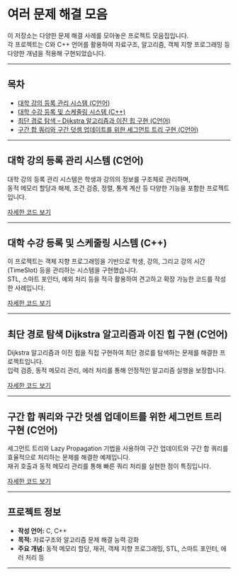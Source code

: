 # 여러 문제 해결 모음

이 저장소는 다양한 문제 해결 사례를 모아놓은 프로젝트 모음집입니다.  
각 프로젝트는 C와 C++ 언어를 활용하여 자료구조, 알고리즘, 객체 지향 프로그래밍 등 다양한 개념을 적용해 구현되었습니다.

---

## 목차

- [대학 강의 등록 관리 시스템 (C언어)](#대학-강의-등록-관리-시스템-c언어)
- [대학 수강 등록 및 스케줄링 시스템 (C++)](#대학-수강-등록-및-스케줄링-시스템-c)
- [최단 경로 탐색 – Dijkstra 알고리즘과 이진 힙 구현 (C언어)](#최단-경로-탐색-dijkstra-알고리즘과-이진-힙-구현-c언어)
- [구간 합 쿼리와 구간 덧셈 업데이트를 위한 세그먼트 트리 구현 (C언어)](#구간-합-쿼리와-구간-덧셈-업데이트를-위한-세그먼트-트리-구현-c언어)

---

## 대학 강의 등록 관리 시스템 (C언어)

대학 강의 등록 관리 시스템은 학생과 강의의 정보를 구조체로 관리하며,  
동적 메모리 할당과 해제, 조건 검증, 정렬, 통계 계산 등 다양한 기능을 포함한 프로젝트입니다.

[자세한 코드 보기](./store/example1/README.md)

---

## 대학 수강 등록 및 스케줄링 시스템 (C++)

이 프로젝트는 객체 지향 프로그래밍을 기반으로 학생, 강의, 그리고 강의 시간(TimeSlot) 등을 관리하는 시스템을 구현했습니다.  
STL, 스마트 포인터, 예외 처리 등을 적극 활용하여 견고하고 확장 가능한 코드를 작성한 사례입니다.

[자세한 코드 보기](./store/example2/README.md)

---

## 최단 경로 탐색 Dijkstra 알고리즘과 이진 힙 구현 (C언어)

Dijkstra 알고리즘과 이진 힙을 직접 구현하여 최단 경로를 탐색하는 문제를 해결한 프로젝트입니다.  
입력 검증, 동적 메모리 관리, 에러 처리를 통해 안정적인 알고리즘 실행을 보장합니다.

[자세한 코드 보기](./store/example3/README.md)

---

## 구간 합 쿼리와 구간 덧셈 업데이트를 위한 세그먼트 트리 구현 (C언어)

세그먼트 트리와 Lazy Propagation 기법을 사용하여 구간 업데이트와 구간 합 쿼리를 효율적으로 처리하는 문제를 해결한 예제입니다.  
재귀 호출과 동적 메모리 관리를 통해 빠른 쿼리 처리를 실현한 점이 특징입니다.

[자세한 코드 보기](./store/example4/README.md)

---

## 프로젝트 정보

- **작성 언어:** C, C++
- **목적:** 자료구조와 알고리즘 문제 해결 능력 강화
- **주요 개념:** 동적 메모리 할당, 재귀, 객체 지향 프로그래밍, STL, 스마트 포인터, 에러 처리 등

---
